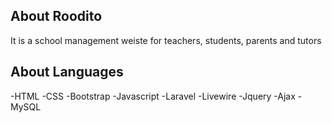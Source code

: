 
## About Roodito

It is a school management weiste for teachers, students, parents and tutors

## About Languages
-HTML
-CSS
-Bootstrap
-Javascript
-Laravel
-Livewire
-Jquery
-Ajax
-MySQL


 
